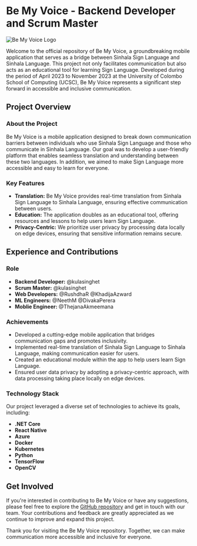 # Be My Voice - Backend Developer and Scrum Master

![Be My Voice Logo](https://github.com/kulasinghet/backend-be-voice/images/logo.png)

Welcome to the official repository of Be My Voice, a groundbreaking mobile application that serves as a bridge between Sinhala Sign Language and Sinhala Language. This project not only facilitates communication but also acts as an educational tool for learning Sign Language. Developed during the period of April 2023 to November 2023 at the University of Colombo School of Computing (UCSC), Be My Voice represents a significant step forward in accessible and inclusive communication.

## Project Overview

### About the Project
Be My Voice is a mobile application designed to break down communication barriers between individuals who use Sinhala Sign Language and those who communicate in Sinhala Language. Our goal was to develop a user-friendly platform that enables seamless translation and understanding between these two languages. In addition, we aimed to make Sign Language more accessible and easy to learn for everyone.

### Key Features
- **Translation:** Be My Voice provides real-time translation from Sinhala Sign Language to Sinhala Language, ensuring effective communication between users.
- **Education:** The application doubles as an educational tool, offering resources and lessons to help users learn Sign Language.
- **Privacy-Centric:** We prioritize user privacy by processing data locally on edge devices, ensuring that sensitive information remains secure.

## Experience and Contributions

### Role
- **Backend Developer:** @kulasinghet
- **Scrum Master:** @kulasinghet
- **Web Developers:** @RushdhaR @KhadijaAzward
- **ML Engineers:** @NeethM @DivakaPerera
- **Moblie Engineer:** @ThejanaAkmeemana

### Achievements
- Developed a cutting-edge mobile application that bridges communication gaps and promotes inclusivity.
- Implemented real-time translation of Sinhala Sign Language to Sinhala Language, making communication easier for users.
- Created an educational module within the app to help users learn Sign Language.
- Ensured user data privacy by adopting a privacy-centric approach, with data processing taking place locally on edge devices.

### Technology Stack
Our project leveraged a diverse set of technologies to achieve its goals, including:
- **.NET Core**
- **React Native**
- **Azure**
- **Docker**
- **Kubernetes**
- **Python**
- **TensorFlow**
- **OpenCV**

## Get Involved
If you're interested in contributing to Be My Voice or have any suggestions, please feel free to explore the [GitHub repository](https://github.com/kulasinghet/backend-be-voice) and get in touch with our team. Your contributions and feedback are greatly appreciated as we continue to improve and expand this project.

Thank you for visiting the Be My Voice repository. Together, we can make communication more accessible and inclusive for everyone.
